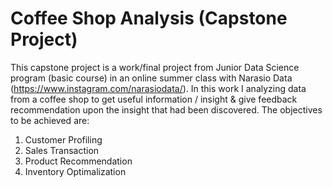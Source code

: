 # Coffee Shop Analysis (Capstone Project)
This capstone project is a work/final project from Junior Data Science program (basic course) in an online summer class with Narasio Data (https://www.instagram.com/narasiodata/).
In this work I analyzing data from a coffee shop to get useful information / insight & give feedback recommendation upon the insight that had been discovered.
The objectives to be achieved are:
1. Customer Profiling
2. Sales Transaction
3. Product Recommendation
4. Inventory Optimalization
